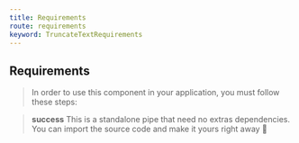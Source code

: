 ```yaml
---
title: Requirements
route: requirements
keyword: TruncateTextRequirements
---
```


## Requirements

> In order to use this component in your application, you must follow these steps:

> **success**
> This is a standalone pipe that need no extras dependencies. You can import the source code and make it yours right away 🎉
